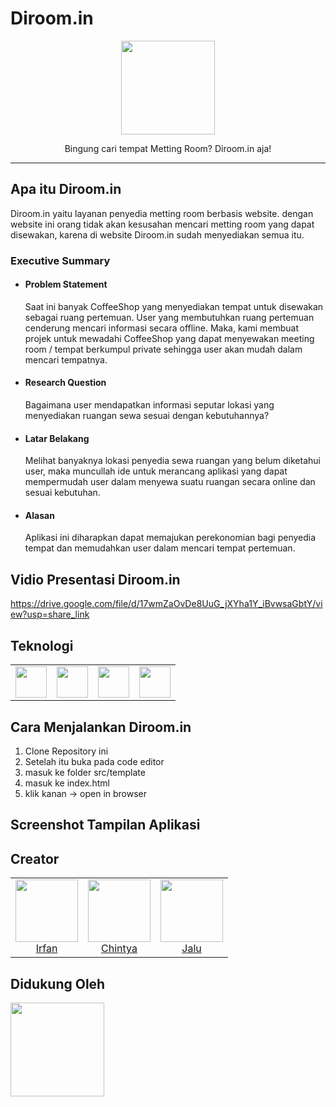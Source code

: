 # Diroom.in

<p align="center">
    <img width="150px" src=https://user-images.githubusercontent.com/84772741/205542836-6ce8f767-9323-421a-9df7-3364e5e0709f.png>
</p>

<p align="center">
    Bingung cari tempat Metting Room? Diroom.in aja! 
</p>

<hr/>


## Apa itu Diroom.in
<p>Diroom.in yaitu layanan penyedia metting room berbasis website. dengan website ini orang tidak akan kesusahan mencari metting room yang dapat disewakan, karena di website Diroom.in sudah menyediakan semua itu.</p>

### Executive Summary
  - #### Problem Statement
    <p>Saat ini banyak CoffeeShop yang menyediakan tempat untuk disewakan sebagai ruang pertemuan. User yang membutuhkan ruang pertemuan cenderung mencari informasi secara offline. Maka, kami membuat projek untuk mewadahi CoffeeShop yang dapat menyewakan meeting room / tempat berkumpul private sehingga user akan mudah dalam mencari tempatnya.</p>
  - #### Research Question
    <p>Bagaimana user mendapatkan informasi seputar lokasi yang menyediakan ruangan sewa sesuai dengan kebutuhannya?</p>
  - #### Latar Belakang
    <p>Melihat banyaknya lokasi penyedia sewa ruangan yang belum diketahui user, maka muncullah ide untuk merancang aplikasi yang dapat mempermudah user dalam menyewa suatu ruangan secara online dan sesuai kebutuhan.</p>
  - #### Alasan
    <p>Aplikasi ini diharapkan dapat memajukan perekonomian bagi penyedia tempat dan memudahkan user dalam mencari tempat pertemuan.</p>

## Vidio Presentasi Diroom.in
https://drive.google.com/file/d/17wmZaOvDe8UuG_jXYha1Y_iBvwsaGbtY/view?usp=share_link


## Teknologi
<table>
  <tr>
    <td align="center"><img src="https://w7.pngwing.com/pngs/201/90/png-transparent-logo-html-html5.png" width="50px;" height="50px"; alt=""</td>
    <td align="center"><img src="https://cdn4.iconfinder.com/data/icons/social-media-logos-6/512/121-css3-512.png" width="50px;" height="50px"; alt=""</td>
    <td align="center"><img src="https://upload.wikimedia.org/wikipedia/commons/thumb/b/b2/Bootstrap_logo.svg/512px-Bootstrap_logo.svg.png" width="50px;"      height="50px"; alt=""</td>
    <td align="center"><img src="https://i.pinimg.com/originals/28/75/3d/28753ddf79d70042ba86564947e13bf5.png" width="50px;" height="50px"; alt=""</td>
  </tr>
</table>

## Cara Menjalankan Diroom.in
1. Clone Repository ini
2. Setelah itu buka pada code editor
3. masuk ke folder src/template
4. masuk ke index.html
5. klik kanan -> open in browser
  
## Screenshot Tampilan Aplikasi

## Creator
<table>
  <tr>
    <td align="center"><a href="https://github.com/bintaaaa"><img src="https://avatars.githubusercontent.com/u/84772741?v=4" width="100px;" alt=""/><br/>Irfan</td>
    <td align="center"><a href="https://github.com/chintyadipta"><img src="https://avatars.githubusercontent.com/u/111208753?v=4" width="100px;" alt=""/><br/>Chintya</td>
    <td align="center"><a href="https://github.com/lulujal"><img src="https://avatars.githubusercontent.com/u/92596705?v=4" width="100px;" alt=""/><br/>Jalu</td>
  </tr>
</table>
<!-- markdownlint-restore -->

## Didukung Oleh
<a href="https://www.dicoding.com/"><img src="https://pti.upgris.ac.id/wp-content/uploads/2021/11/dicoding-logo-full.png" width="150px;" alt=""></a>
